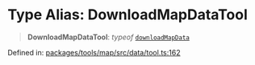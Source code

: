 # Type Alias: DownloadMapDataTool

> **DownloadMapDataTool**: *typeof* [`downloadMapData`](../variables/downloadMapData.md)

Defined in: [packages/tools/map/src/data/tool.ts:162](https://github.com/GeoDaCenter/openassistant/blob/0a6a7e7306d75a25dc968b3117f04cb7bd613bec/packages/tools/map/src/data/tool.ts#L162)
